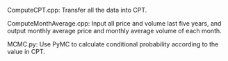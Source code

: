 ComputeCPT.cpp:
Transfer all the data into CPT.

ComputeMonthAverage.cpp:
Input all price and volume last five years, and output monthly average price and monthly average volume of each month.

MCMC.py:
Use PyMC to calculate conditional probability according to the value in CPT.